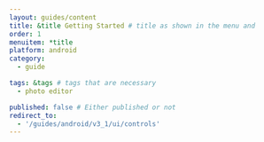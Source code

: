 ```yaml
---
layout: guides/content
title: &title Getting Started # title as shown in the menu and 
order: 1
menuitem: *title
platform: android
category: 
  - guide

tags: &tags # tags that are necessary
  - photo editor 

published: false # Either published or not 
redirect_to:
  - '/guides/android/v3_1/ui/controls'
---
```

